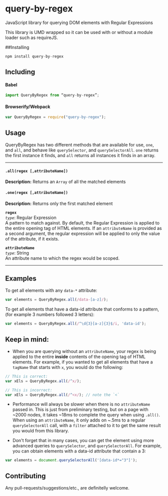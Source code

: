 # query-by-regex
JavaScript library for querying DOM elements with Regular Expressions

This library is UMD wrapped so it can be used with or without a module loader such as requireJS.

##Installing
```javascript
npm install query-by-regex
```

## Including

#### Babel
```javascript
import QueryByRegex from “query-by-regex”;
```

#### Browserify/Webpack
```javascript
var QueryByRegex = require("query-by-regex");
```

## Usage

QueryByRegex has two different methods that are available for use, `one`, and `all`, and behave like `querySelector`, and `querySelectorAll`. `one` returns the first instance it finds, and `all` returns all instances it finds in an array.

---

#### `.all(regex [,attributeName])`
**Description:** Returns an `Array` of all the matched elements

#### `.one(regex [,attributeName])`
**Description:** Returns only the first matched element

**`regex`**  
_`type`_: Regular Expression  
A pattern to match against. By default, the Regular Expression is applied to the entire opening tag of HTML elements. If an `attributeName` is provided as a second argument, the regular expression will be applied to only the value of the attribute, if it exists.

**`attributeName`**  
_`type`_: String  
An attribute name to which the regex would be scoped.

---

## Examples

To get all elements with any `data-*` attribute:

```javascript
var elements = QueryByRegex.all(/data-[a-z]/);
```

To get all elements that have a data-id attribute that conforms to a pattern, (for example 3 numbers followed 3 letters):
```javascript
var elements = QueryByRegex.all(/^\d{3}[a-z]{3}$/i, 'data-id');
```

## Keep in mind:
* When you are querying without an `attributeName`, your regex is being applied to the entire **inside** contents of the opening tag of HTML elements. For example, if you wanted to get all elements that have a `tagName` that starts with `x`, you would do the following:

```javascript
// This is correct:
var xEls = QueryByRegex.all(/^x/);

// This is incorrect:
var xEls = QueryByRegex.all(/^<x/); // note the `<`
```

* Performance will always be slower when there is no `attributeName` passed in. This is just from preliminary testing, but on a page with ~2000 nodes, it takes ~18ms to complete the query when using `.all()`. When using an `attributeName`, it only adds on ~.5ms to a regular `querySelectorAll` call, with a `filter` attached to it to get the same result you would from this library.

* Don't forget that in many cases, you can get the element using more advanced queries to `querySelector`, and `querySelectorAll`. For example, you can obtain elements with a data-id attribute that contain a 3:  

```javascript
var elements = document.querySelectorAll('[data-id*="3"]');
```

## Contributing
Any pull-requests/suggestions/etc., are definitelly welcome.
